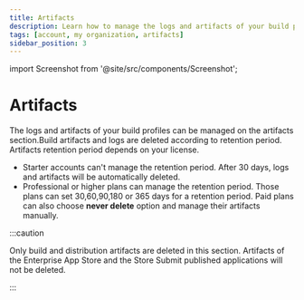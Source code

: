 ```yaml
---
title: Artifacts
description: Learn how to manage the logs and artifacts of your build profiles in Appcircle
tags: [account, my organization, artifacts]
sidebar_position: 3
---
```


import Screenshot from '@site/src/components/Screenshot';

# Artifacts

The logs and artifacts of your build profiles can be managed on the artifacts section.Build artifacts and logs are deleted according to retention period. Artifacts retention period depends on your license.

- Starter accounts can't manage the retention period. After 30 days, logs and artifacts will be automatically deleted.
- Professional or higher plans can manage the retention period. Those plans can set 30,60,90,180 or 365 days for a retention period. Paid plans can also choose **never delete** option and manage their artifacts manually.

:::caution

Only build and distribution artifacts are deleted in this section. Artifacts of the Enterprise App Store and the Store Submit published applications will not be deleted.

:::

<Screenshot url='https://cdn.appcircle.io/docs/assets/myaccount-artifacts.png' />
